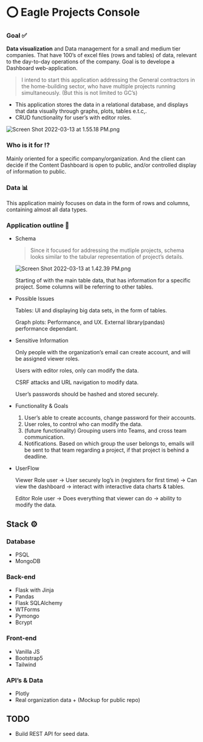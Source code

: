 # ⭕️ Eagle Projects Console 


### **Goal ✅**

**Data visualization** and Data management for a small and medium tier companies. That have 100’s of excel files (rows and tables) of data, relevant to the day-to-day operations of the company. Goal is to develope a Dashboard web-application.

> I intend to start this application addressing the General contractors in the home-building sector, who have multiple projects running simultaneously. (But this is not limited to GC’s)
> 
- This application stores the data in a relational database, and displays that data visually through graphs, plots, tables e.t.c,.
- CRUD functionality for user’s with editor roles.

![Screen Shot 2022-03-13 at 1.55.18 PM.png](Capstone%20-%203c7ef/Screen_Shot_2022-03-13_at_1.55.18_PM.png)

### **Who is it for ⁉️**

Mainly oriented for a specific company/organization. And the client can decide if the Content Dashboard is open to public, and/or controlled display of information to public.

### **Data 📊**

This application mainly focuses on data in the form of rows and columns, containing almost all data types.

### Application outline 📝

- Schema
    
    > Since it focused for addressing the mutliple projects, schema looks similar to the tabular representation of project’s details.
    > 
    
    ![Screen Shot 2022-03-13 at 1.42.39 PM.png](Capstone%20-%203c7ef/Screen_Shot_2022-03-13_at_1.42.39_PM.png)
    
    Starting of with the main table data, that has information for a specific project. Some columns will be referring to other tables.
    
- Possible Issues
    
    Tables: UI and displaying big data sets, in the form of tables.
    
    Graph plots: Performance, and UX. External library(pandas) performance dependant.
    
- Sensitive Information
    
    Only people with the organization’s email can create account, and will be assigned viewer roles.
    
    Users with editor roles, only can modify the data.
    
    CSRF attacks and URL navigation to modify data.
    
    User’s passwords should be hashed and stored securely.
    
- Functionality & Goals
    1. User’s able to create accounts, change password for their accounts.
    2. User roles, to control who can modify the data.
    3. (future functionality) Grouping users into Teams, and cross team communication.
    4. Notifications. Based on which group the user belongs to, emails will be sent to that team regarding a project, if that project is behind a deadline.
- UserFlow
    
    Viewer Role user → User securely log’s in (registers for first time) → Can view the dashboard → interact with interactive data charts & tables.
    
    Editor Role user → Does everything that viewer can do → ability to modify the data.
    

## Stack ⚙️

### Database
- PSQL
- MongoDB

### Back-end
- Flask with Jinja
- Pandas
- Flask SQLAlchemy
- WTForms
- Pymongo
- Bcrypt

### Front-end
- Vanilla JS
- Bootstrap5
- Tailwind

### API’s & Data
- Plotly
- Real organization data + (Mockup for public repo)

## TODO
- Build REST API for seed data.